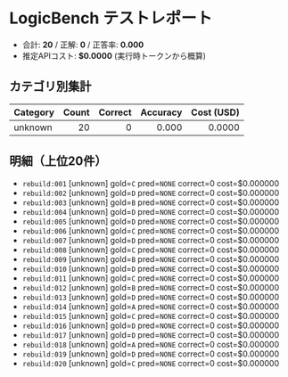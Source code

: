 # LogicBench テストレポート

- 合計: **20**  / 正解: **0**  / 正答率: **0.000**
- 推定APIコスト: **$0.0000** (実行時トークンから概算)

## カテゴリ別集計

| Category | Count | Correct | Accuracy | Cost (USD) |
|---|---:|---:|---:|---:|
| unknown | 20 | 0 | 0.000 | 0.0000 |

## 明細（上位20件）

- `rebuild:001` [unknown] gold=`C` pred=`NONE` correct=0 cost=$0.000000
- `rebuild:002` [unknown] gold=`D` pred=`NONE` correct=0 cost=$0.000000
- `rebuild:003` [unknown] gold=`B` pred=`NONE` correct=0 cost=$0.000000
- `rebuild:004` [unknown] gold=`D` pred=`NONE` correct=0 cost=$0.000000
- `rebuild:005` [unknown] gold=`D` pred=`NONE` correct=0 cost=$0.000000
- `rebuild:006` [unknown] gold=`C` pred=`NONE` correct=0 cost=$0.000000
- `rebuild:007` [unknown] gold=`D` pred=`NONE` correct=0 cost=$0.000000
- `rebuild:008` [unknown] gold=`C` pred=`NONE` correct=0 cost=$0.000000
- `rebuild:009` [unknown] gold=`B` pred=`NONE` correct=0 cost=$0.000000
- `rebuild:010` [unknown] gold=`D` pred=`NONE` correct=0 cost=$0.000000
- `rebuild:011` [unknown] gold=`C` pred=`NONE` correct=0 cost=$0.000000
- `rebuild:012` [unknown] gold=`B` pred=`NONE` correct=0 cost=$0.000000
- `rebuild:013` [unknown] gold=`D` pred=`NONE` correct=0 cost=$0.000000
- `rebuild:014` [unknown] gold=`A` pred=`NONE` correct=0 cost=$0.000000
- `rebuild:015` [unknown] gold=`C` pred=`NONE` correct=0 cost=$0.000000
- `rebuild:016` [unknown] gold=`D` pred=`NONE` correct=0 cost=$0.000000
- `rebuild:017` [unknown] gold=`D` pred=`NONE` correct=0 cost=$0.000000
- `rebuild:018` [unknown] gold=`A` pred=`NONE` correct=0 cost=$0.000000
- `rebuild:019` [unknown] gold=`D` pred=`NONE` correct=0 cost=$0.000000
- `rebuild:020` [unknown] gold=`C` pred=`NONE` correct=0 cost=$0.000000